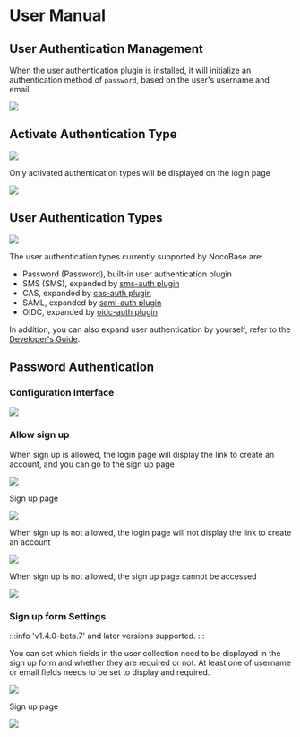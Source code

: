 # User Manual

## User Authentication Management

When the user authentication plugin is installed, it will initialize an authentication method of `password`, based on the user's username and email.

![](https://static-docs.nocobase.com/66eaa9d5421c9cb713b117366bd8a5d5.png)

## Activate Authentication Type

![](https://static-docs.nocobase.com/7f1fb8f8ca5de67ffc68eff0a65848f5.png)

Only activated authentication types will be displayed on the login page

![](https://static-docs.nocobase.com/8375a36ef98417af0f0977f1e07345dd.png)

## User Authentication Types

![](https://static-docs.nocobase.com/da4250c0cea343ebe470cbf7be4b12e4.png)

The user authentication types currently supported by NocoBase are:

- Password (Password), built-in user authentication plugin
- SMS (SMS), expanded by [sms-auth plugin](../../auth-sms/index.md)
- CAS, expanded by [cas-auth plugin](../../auth-cas/index.md)
- SAML, expanded by [saml-auth plugin](../../auth-saml/index.md)
- OIDC, expanded by [oidc-auth plugin](../../auth-oidc/index.md)

In addition, you can also expand user authentication by yourself, refer to the [Developer's Guide](../dev/guide.md).

## Password Authentication

### Configuration Interface

![](https://static-docs.nocobase.com/202411131505095.png)

### Allow sign up

When sign up is allowed, the login page will display the link to create an account, and you can go to the sign up page

![](https://static-docs.nocobase.com/78903930d4b47aaf75cf94c55dd3596e.png)

Sign up page

![](https://static-docs.nocobase.com/ac3c3ab42df28cb7c6dc70b24e99e7f7.png)

When sign up is not allowed, the login page will not display the link to create an account

![](https://static-docs.nocobase.com/8d5e3b6df9991bfc1c2e095a93745121.png)

When sign up is not allowed, the sign up page cannot be accessed

![](https://static-docs.nocobase.com/09325c4b07e09f88f80a14dff8430556.png)

### Sign up form Settings

:::info
'v1.4.0-beta.7' and later versions supported.
:::

You can set which fields in the user collection need to be displayed in the sign up form and whether they are required or not. At least one of username or email fields needs to be set to display and required.

![](https://static-docs.nocobase.com/202411262133669.png)

Sign up page

![](https://static-docs.nocobase.com/202411262135801.png)
